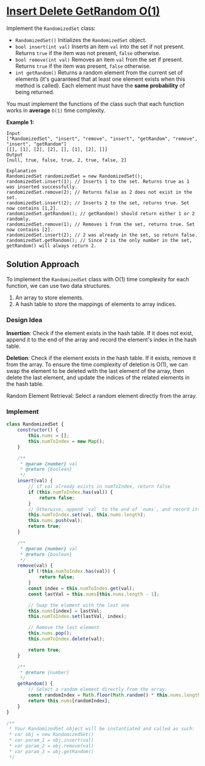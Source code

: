 # [Insert Delete GetRandom O(1)](https://leetcode.cn/problems/insert-delete-getrandom-o1/)

Implement the `RandomizedSet` class:

- `RandomizedSet()` Initializes the `RandomizedSet` object.
- `bool insert(int val)` Inserts an item `val` into the set if not present. Returns `true` if the item was not present, `false` otherwise.
- `bool remove(int val)` Removes an item `val` from the set if present. Returns `true` if the item was present, `false` otherwise.
- `int getRandom()` Returns a random element from the current set of elements (it's guaranteed that at least one element exists when this method is called). Each element must have the **same probability** of being returned.

You must implement the functions of the class such that each function works in **average** `O(1)` time complexity.

 

**Example 1:**

```
Input
["RandomizedSet", "insert", "remove", "insert", "getRandom", "remove", "insert", "getRandom"]
[[], [1], [2], [2], [], [1], [2], []]
Output
[null, true, false, true, 2, true, false, 2]

Explanation
RandomizedSet randomizedSet = new RandomizedSet();
randomizedSet.insert(1); // Inserts 1 to the set. Returns true as 1 was inserted successfully.
randomizedSet.remove(2); // Returns false as 2 does not exist in the set.
randomizedSet.insert(2); // Inserts 2 to the set, returns true. Set now contains [1,2].
randomizedSet.getRandom(); // getRandom() should return either 1 or 2 randomly.
randomizedSet.remove(1); // Removes 1 from the set, returns true. Set now contains [2].
randomizedSet.insert(2); // 2 was already in the set, so return false.
randomizedSet.getRandom(); // Since 2 is the only number in the set, getRandom() will always return 2.
```

## Solution Approach

To implement the `RandomizedSet` class with O(1) time complexity for each function, we can use two data structures.

1. An array to store elements.
2. A hash table to store the mappings of elements to array indices.

### Design Idea

**Insertion**: Check if the element exists in the hash table. If it does not exist, append it to the end of the array and record the element's index in the hash table.

**Deletion**: Check if the element exists in the hash table. If it exists, remove it from the array. To ensure the time complexity of deletion is O(1), we can swap the element to be deleted with the last element of the array, then delete the last element, and update the indices of the related elements in the hash table.

Random Element Retrieval: Select a random element directly from the array.

### Implement

```js
class RandomizedSet {
    constructor() {
        this.nums = [];
        this.numToIndex = new Map();
    }

    /**
     * @param {number} val
     * @return {boolean}
     */
    insert(val) {
        // if val already exists in numToIndex, return false
        if (this.numToIndex.has(val)) {
            return false;
        }
        // Otherwise, append `val` to the end of `nums`, and record its index in `numToIndex`.
        this.numToIndex.set(val, this.nums.length);
        this.nums.push(val);
        return true;
    }

    /**
     * @param {number} val
     * @return {boolean}
     */
    remove(val) {
        if (!this.numToIndex.has(val)) {
            return false;
        }
        const index = this.numToIndex.get(val);
        const lastVal = this.nums[this.nums.length - 1];

        // Swap the element with the last one
        this.nums[index] = lastVal;
        this.numToIndex.set(lastVal, index);

        // Remove the last element
        this.nums.pop();
        this.numToIndex.delete(val);

        return true;
    }

    /**
     * @return {number}
     */
    getRandom() {
        // Select a random element directly from the array.
        const randomIndex = Math.floor(Math.random() * this.nums.length);
        return this.nums[randomIndex];
    }
}

/**
 * Your RandomizedSet object will be instantiated and called as such:
 * var obj = new RandomizedSet()
 * var param_1 = obj.insert(val)
 * var param_2 = obj.remove(val)
 * var param_3 = obj.getRandom()
 */
```



